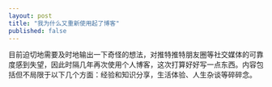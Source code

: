```yaml
---
layout: post
title: "我为什么又重新使用起了博客"
published: false
---
```


目前迫切地需要及时地输出一下奇怪的想法，对推特推特朋友圈等社交媒体的可靠度感到失望，因此时隔几年再次使用个人博客，这次打算好好写一点东西。内容包括但不局限于以下几个方面：经验和知识分享，生活体验、人生杂谈等碎碎念。
